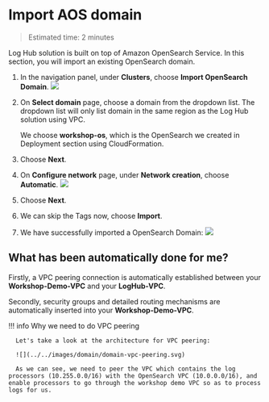 # Import AOS domain
> Estimated time: 2 minutes

Log Hub solution is built on top of Amazon OpenSearch Service. In this section, you will import an existing OpenSearch domain. 

1. In the navigation panel, under **Clusters**, choose **Import OpenSearch Domain**.
![](../../images/workshop/web-console.png)
2. On **Select domain** page, choose a domain from the dropdown list. The dropdown list will only list domain in the same region as the Log Hub solution using VPC.

      We choose **workshop-os**, which is the OpenSearch we created in Deployment section using CloudFormation.

3. Choose **Next**.
4. On **Configure network** page, under **Network creation**, 
   choose **Automatic**.
   ![](../../images/workshop/import-domain.png)
5. Choose **Next**.
6. We can skip the Tags now, choose **Import**.
7. We have successfully imported a OpenSearch Domain:
![](../../images/workshop/import-domain-success.png)

## What has been automatically done for me?

Firstly, a VPC peering connection is automatically established between your **Workshop-Demo-VPC** and your **LogHub-VPC**.

Secondly, security groups and detailed routing mechanisms are automatically inserted into your **Workshop-Demo-VPC**. 

!!! info Why we need to do VPC peering

      Let's take a look at the architecture for VPC peering:

      ![](../../images/domain/domain-vpc-peering.svg)

      As we can see, we need to peer the VPC which contains the log processors (10.255.0.0/16) with the OpenSearch VPC (10.0.0.0/16), and enable processors to go through the workshop demo VPC so as to process logs for us.